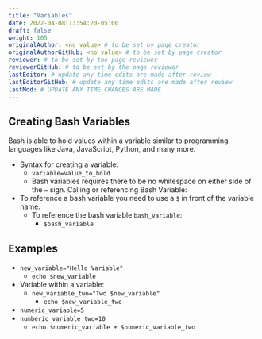 ```yaml
---
title: "Variables"
date: 2022-04-08T13:54:20-05:00
draft: false
weight: 105
originalAuthor: <no value> # to be set by page creator
originalAuthorGitHub: <no value> # to be set by page creator
reviewer: # to be set by the page reviewer
reviewerGitHub: # to be set by the page reviewer
lastEditor: # update any time edits are made after review
lastEditorGitHub: # update any time edits are made after review
lastMod: # UPDATE ANY TIME CHANGES ARE MADE
---
```


## Creating Bash Variables

Bash is able to hold values within a variable similar to programming languages like Java, JavaScript, Python, and many more.
  - Syntax for creating a variable:
    - `variable=value_to_hold`
    - Bash variables requires there to be no whitespace on either side of the `=` sign.
Calling or referencing Bash Variable:
  - To reference a bash variable you need to use a `$` in front of the variable name. 
    - To reference the bash variable `bash_variable`:
      - `$bash_variable`


## Examples

- `new_variable="Hello Variable"`
  - `echo $new_variable`
- Variable within a variable:
  - `new_variable_two="Two $new_variable"`
    - `echo $new_variable_two`
- `numeric_variable=5`
- `numberic_variable_two=10`
  - `echo $numeric_variable + $numeric_variable_two`
